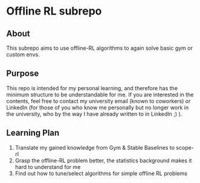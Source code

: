 # Offline RL subrepo
## About
This subrepo aims to use offline-RL algorithms to again solve basic gym or custom envs. 
## Purpose
This repo is intended for my personal learning, and therefore has the minimum structure to be understandable for me. If you are interested in the contents, feel free to contact my university email (known to coworkers) or LinkedIn (for those of you who know me personally but no longer work in the university, who by the way I have already written to in LinkedIn ;) ).

## Learning Plan
1. Translate my gained knowledge from Gym & Stable Baselines to scope-rl
2. Grasp the offline-RL problem better, the statistics background makes it hard to understand for me
3. Find out how to tune/select algorithms for simple offline RL problems